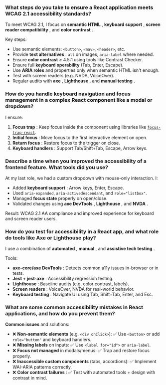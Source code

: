 ### What steps do you take to ensure a React application meets WCAG 2.1 accessibility standards?

To meet WCAG 2.1, I focus on **semantic HTML** , **keyboard support** , **screen reader compatibility** , and **color contrast** .

Key steps:

- Use semantic elements: `<button>`, `<nav>`, `<header>`, etc.
- Provide **text alternatives** : `alt` on images, `aria-label` where needed.
- Ensure **color contrast** ≥ 4.5:1 using tools like Contrast Checker.
- Ensure full **keyboard operability** (Tab, Enter, Escape).
- Use **ARIA roles** and properties only when semantic HTML isn't enough.
- Test with screen readers (e.g. NVDA, VoiceOver).
- Regular audits with **axe** , **Lighthouse** , and **manual testing** .

### How do you handle keyboard navigation and focus management in a complex React component like a modal or dropdown?

I ensure:

1. **Focus trap** : Keep focus inside the component using libraries like [`focus-trap-react`](https://github.com/focus-trap/focus-trap-react).
2. **Initial focus** : Move focus to the first interactive element on open.
3. **Return focus** : Restore focus to the trigger on close.
4. **Keyboard handlers** : Support Tab/Shift+Tab, Escape, Arrow keys.

### Describe a time when you improved the accessibility of a frontend feature. What tools did you use?

At my last role, we had a custom dropdown with mouse-only interaction. I:

- Added **keyboard support** : Arrow keys, Enter, Escape.
- Used `aria-expanded`, `aria-activedescendant`, and `role="listbox"`.
- Managed **focus state** properly on open/close.
- Validated changes using **axe DevTools** , **Lighthouse** , and **NVDA** .

Result: WCAG 2.1 AA compliance and improved experience for keyboard and screen reader users.

### How do you test for accessibility in a React app, and what role do tools like Axe or Lighthouse play?

I use a combination of **automated** , **manual** , and **assistive tech testing** .

Tools:

- **axe-core/axe DevTools** : Detects common a11y issues in-browser or in tests.
- **Jest + jest-axe** : Accessibility regression testing.
- **Lighthouse** : Baseline audits (e.g. color contrast, labels).
- **Screen readers** : VoiceOver, NVDA for real-world behavior.
- **Keyboard testing** : Navigate UI using Tab, Shift+Tab, Enter, and Esc.

### What are some common accessibility mistakes in React applications, and how do you prevent them?

**Common issues** and solutions:

- ❌ **Non-semantic elements** (e.g. `<div onClick>`):
  ✅ Use `<button>` or add `role="button"` and keyboard handlers.
- ❌ **Missing labels** on inputs:
  ✅ Use `<label for="id">` or `aria-label`.
- ❌ **Focus not managed** in modals/menus:
  ✅ Trap and restore focus properly.
- ❌ **Inaccessible custom components** (tabs, accordions):
  ✅ Implement WAI-ARIA patterns correctly.
- ❌ **Color contrast failures** :
  ✅ Test with automated tools + design with contrast in mind.
